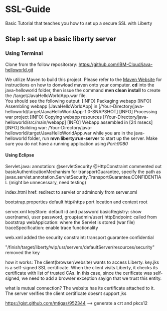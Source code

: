 # SSL-Guide
Basic Tutorial that teaches you how to set up a secure SSL with Liberty

## Step I: set up a basic liberty server

### Using Terminal 

Clone from the follow repositorary: https://github.com/IBM-Cloud/java-helloworld.git

We utilize Maven to build this project. Please refer to the [Maven Website](http://maven.apache.org/) for instructions on how to donwload maven onto your computer.
**cd** into the java-helloworld folder, then issue the command **mvn clean install** to create the /target/JavaHelloWorldApp.war file.  
You should see the following output: 
[INFO] Packaging webapp
[INFO] Assembling webapp [JavaHelloWorldApp] in [/Your-Directory/java-helloworld/target/JavaHelloWorldApp-1.0-SNAPSHOT]
[INFO] Processing war project
[INFO] Copying webapp resources [/Your-Directory/java-helloworld/src/main/webapp]
[INFO] Webapp assembled in [24 msecs]
[INFO] Building war: /Your-Directory/java-helloworld/target/JavaHelloWorldApp.war
while you are in the java-helloworld folder, run **mvn liberty:run-server** to start up the server. Make sure you do not have a running application using *Port:9080* 

#### Using Eclipse 


Servlet.java: 
  annotation: @servletSecurity @HttpConstraint 
  commented out basicAuthenticationMechanism
  for transportGuarantee, specify the path as javax.servlet.annotation.ServletSecurity.TransportGuarantee.CONFIDENTIAL
    (might be unnecessary, need testing)
  
index.html
  href: redirect to servlet or adminonly from server.xml
  
bootstrap.properties
  default http/https port location and context root
  
server.xml
  keyStore: default id and password
  basicRegistry: show user(name), user password, group(admin/user)
  httpEndpoint: called from bootstrap
  webApplcation: where the Servlet is stored (war file)
  traceSpecification: enable trace functionality
  
web.xml
  added the security constraint: transport guarantee confidential 

"/finish/target/liberty/wlp/usr/servers/defaultServer/resources/security"
  removed the key 
  
how it works:
  The client(browser/website) wants to access Liberty. key.jks is a self-signed SSL certificate. When the client visits Liberty, it checks its certificate with list of trusted CAs. In this case, since the cerificate was self-signed, we need to add a browser exception sayign that we trust this entity. 
  
what is mutual connection? 
  The website has its certificate attached to it. The server verifies the client certificate
  doesnt support jks 
  
  https://gist.github.com/mtigas/952344 --> generate a crt and pkcs12 
  
  
  
